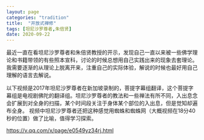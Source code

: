 ```yaml
---
layout: page
categories: "tradition"
title:  "开放式禅修"
tags: [坦尼沙罗尊者,朱倍贤]
date: 2020-09-22
---
```

最近一直在看坦尼沙罗尊者和朱倍贤教授的开示，发现自己一直以来被一些佛学理论和书籍带领的有些照本宣科，讨论的时候总想用自己实践出来的现象去套理论。我需要逐渐的从理论上脱离开来，注重自己的实际体验，解说的时候也最好用自己理解的语言去解说。
<!--more-->

以下视频是2017年坦尼沙罗尊者在新加坡录制的，菩提字幕组翻译，这个菩提字幕组是电视剧佛陀的翻译组。坦尼沙罗尊者的教法和一些禅法有所不同，入出息念会扩展到对全身的扫描，某个时间段关注于身体某个部位的入出息，但是觉知却遍布全身。
视频中坦尼沙罗尊者还把这种感觉用蜘蛛和蜘蛛网（大概视频在18分40秒的位置）做了比喻，值得学习探索。

https://v.qq.com/x/page/e0549yz34rj.html









